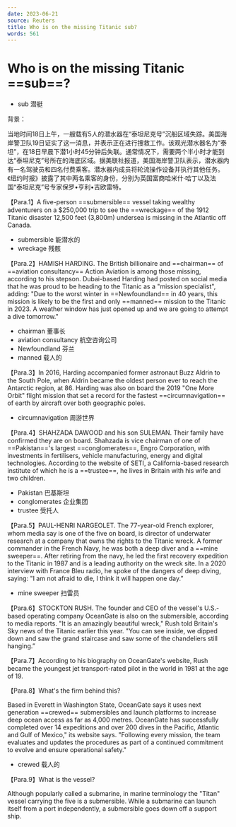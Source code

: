 ```yaml
---
date: 2023-06-21
source: Reuters
title: Who is on the missing Titanic sub?
words: 561
---
```


# Who is on the missing Titanic ==sub==?

- sub 潜艇

背景：

当地时间18日上午，一艘载有5人的潜水器在“泰坦尼克号”沉船区域失踪。美国海岸警卫队19日证实了这一消息，并表示正在进行搜救工作。该观光潜水器名为“泰坦”，在18日早晨下潜1小时45分钟后失联。通常情况下，需要两个半小时才能到达“泰坦尼克”号所在的海底区域。据美联社报道，美国海岸警卫队表示，潜水器内有一名驾驶员和四名付费乘客。潜水器内成员将轮流操作设备并执行其他任务。《纽约时报》披露了其中两名乘客的身份，分别为英国富商哈米什·哈丁以及法国“泰坦尼克”号专家保罗•亨利•吉欧雷特。

【Para.1】A five-person ==submersible== vessel taking wealthy adventurers on a $250,000 trip to see the ==wreckage== of the 1912 Titanic disaster 12,500 feet (3,800m) undersea is missing in the Atlantic off Canada.

- submersible 能潜水的
- wreckage 残骸

【Para.2】HAMISH HARDING. The British billionaire and ==chairman== of ==aviation consultancy== Action Aviation is among those missing, according to his stepson. Dubai-based Harding had posted on social media that he was proud to be heading to the Titanic as a "mission specialist", adding: "Due to the worst winter in ==Newfoundland== in 40 years, this mission is likely to be the first and only ==manned== mission to the Titanic in 2023. A weather window has just opened up and we are going to attempt a dive tomorrow."

- chairman 董事长
- aviation consultancy 航空咨询公司
- Newfoundland 芬兰
- manned 载人的

【Para.3】In 2016, Harding accompanied former astronaut Buzz Aldrin to the South Pole, when Aldrin became the oldest person ever to reach the Antarctic region, at 86. Harding was also on board the 2019 "One More Orbit" flight mission that set a record for the fastest ==circumnavigation== of earth by aircraft over both geographic poles.

- circumnavigation 周游世界

【Para.4】SHAHZADA DAWOOD and his son SULEMAN. Their family have confirmed they are on board. Shahzada is vice chairman of one of ==Pakistan=='s largest ==conglomerates==, Engro Corporation, with investments in fertilisers, vehicle manufacturing, energy and digital technologies. According to the website of SETI, a California-based research institute of which he is a ==trustee==, he lives in Britain with his wife and two children.

- Pakistan 巴基斯坦
- conglomerates 企业集团
- trustee 受托人

【Para.5】PAUL-HENRI NARGEOLET. The 77-year-old French explorer, whom media say is one of the five on board, is director of underwater research at a company that owns the rights to the Titanic wreck. A former commander in the French Navy, he was both a deep diver and a ==mine sweeper==. After retiring from the navy, he led the first recovery expedition to the Titanic in 1987 and is a leading authority on the wreck site. In a 2020 interview with France Bleu radio, he spoke of the dangers of deep diving, saying: "I am not afraid to die, I think it will happen one day.”

- mine sweeper 扫雷员

【Para.6】STOCKTON RUSH. The founder and CEO of the vessel's U.S.-based operating company OceanGate is also on the submersible, according to media reports. "It is an amazingly beautiful wreck," Rush told Britain's Sky news of the Titanic earlier this year. "You can see inside, we dipped down and saw the grand staircase and saw some of the chandeliers still hanging.”

【Para.7】According to his biography on OceanGate's website, Rush became the youngest jet transport-rated pilot in the world in 1981 at the age of 19.

【Para.8】What's the firm behind this?

Based in Everett in Washington State, OceanGate says it uses next generation ==crewed== submersibles and launch platforms to increase deep ocean access as far as 4,000 metres. OceanGate has successfully completed over 14 expeditions and over 200 dives in the Pacific, Atlantic and Gulf of Mexico," its website says. "Following every mission, the team evaluates and updates the procedures as part of a continued commitment to evolve and ensure operational safety."

- crewed 载人的

【Para.9】What is the vessel?

Although popularly called a submarine, in marine terminology the "Titan" vessel carrying the five is a submersible. While a submarine can launch itself from a port independently, a submersible goes down off a support ship.